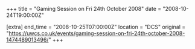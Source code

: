 +++
title = "Gaming Session on Fri 24th October 2008"
date = "2008-10-24T19:00:00Z"

[extra]
end_time = "2008-10-25T07:00:00Z"
location = "DCS"
original = "https://uwcs.co.uk/events/gaming-session-on-fri-24th-october-2008-1474489013496/"
+++



